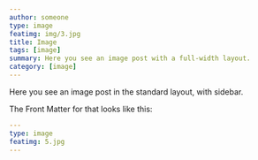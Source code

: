 ```yaml
---
author: someone
type: image
featimg: img/3.jpg
title: Image
tags: [image]
summary: Here you see an image post with a full-width layout. 
category: [image]
---
```

Here you see an image post in the standard layout, with sidebar.

The Front Matter for that looks like this:

```yml
---
type: image
featimg: 5.jpg
---
```
